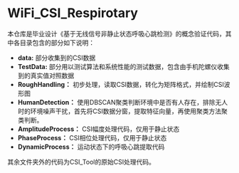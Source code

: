 # WiFi_CSI_Respirotary
本仓库是毕业设计《基于无线信号非静止状态呼吸心跳检测》的概念验证代码，其中各目录包含的部分如下说明：

* **data:** 部分收集到的CSI数据
* **TestData:** 部分用以测试算法和系统性能的测试数据，包含由手机陀螺仪收集到的真实值对照数据
* **RoughHandling：** 初步处理，读取CSI数据，转化为矩阵格式，并绘制CSI波形图
* **HumanDetection：** 使用DBSCAN聚类判断环境中是否有人存在，排除无人时的环境噪声干扰，首先将CSI数据分窗，提取特征向量，再使用聚类方法聚类判断。
* **AmplitudeProcess：** CSI幅度处理代码，仅用于静止状态
* **PhaseProcess：** CSI相位处理代码，仅用于静止状态
* **DynamicProcess：** 运动状态下的呼吸心跳提取代码

其余文件夹外的代码为CSI_Tool的原始CSI处理代码。
